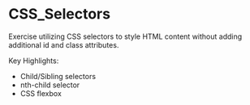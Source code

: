 # CSS_Selectors

Exercise utilizing CSS selectors to style HTML content without adding additional id and class attributes.

Key Highlights:

* Child/Sibling selectors
* nth-child selector
* CSS flexbox 